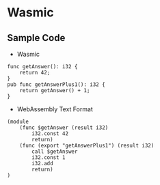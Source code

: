# Wasmic

## Sample Code

- Wasmic

```wasmic
func getAnswer(): i32 {
    return 42;
}
pub func getAnswerPlus1(): i32 {
    return getAnswer() + 1;
}
```

- WebAssembly Text Format

```
(module
    (func $getAnswer (result i32)
        i32.const 42
        return)
    (func (export "getAnswerPlus1") (result i32)
        call $getAnswer
        i32.const 1
        i32.add
        return)
)
```